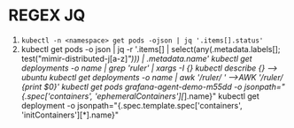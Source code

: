 # REGEX JQ

1. ```kubectl -n <namespace> get pods -ojson | jq '.items[].status'```
2. kubectl get pods -o json | jq -r '.items[] | select(any(.metadata.labels[]; test("mimir-distributed-j[a-z]*"))) | .metadata.name'
kubectl get deployments -o name | grep 'ruler' | xargs -I {} kubectl describe {}  --> ubuntu
kubectl get deployments -o name | awk '/ruler/ ' -->AWK '/ruler/ {print $0}'
kubectl get pods grafana-agent-demo-m55dd -o jsonpath="{.spec['containers', 'ephemeralContainers'][*].name}"
kubectl get deployment <deployment-name> -o jsonpath="{.spec.template.spec['containers', 'initContainers'][*].name}"

